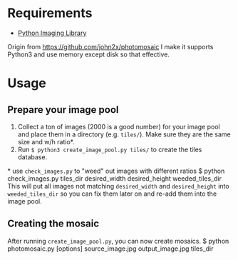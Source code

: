 # Requirements
- [Python Imaging Library][PIL]

Origin from https://github.com/john2x/photomosaic
I make it supports Python3 and use memory except disk so that effective.


# Usage
## Prepare your image pool
1. Collect a ton of images (2000 is a good number) for your image pool and place them in a directory (e.g. `tiles/`). Make sure they are the same size and w/h ratio\*.
2. Run `$ python3 create_image_pool.py tiles/` to create the tiles database.

\* use `check_images.py` to "weed" out images with different ratios 
    $ python check_images.py tiles_dir desired_width desired_height weeded_tiles_dir
This will put all images not matching `desired_width` and `desired_height` into `weeded_tiles_dir` so you can fix them later on and re-add them into the image pool.  

## Creating the mosaic
After running `create_image_pool.py`, you can now create mosaics.
    $ python photomosaic.py [options] source_image.jpg output_image.jpg tiles_dir


[PIL]: http://www.pythonware.com/products/pil/
[website]: http://john2x.com/projects/photomosaic
